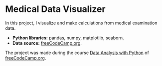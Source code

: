 # Medical Data Visualizer

In this project, I visualize and make calculations from medical examination data.

* **Python libraries:** pandas, numpy, matplotlib, seaborn. 
* **Data source:** [freeCodeCamp.org](https://www.freecodecamp.org/learn).

The project was made during the course [Data Analysis with Python](https://www.freecodecamp.org/learn/data-analysis-with-python/#data-analysis-with-python-projects) 
of [freeCodeCamp.org](https://www.freecodecamp.org/learn).
